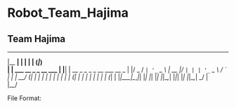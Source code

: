# Robot_Team_Hajima

## Team Hajima ##

  _______                     _    _       _ _                 
 |__   __|                   | |  | |     (_|_)                
    | | ___  __ _ _ __ ___   | |__| | __ _ _ _ _ __ ___   __ _ 
    | |/ _ \/ _` | '_ ` _ \  |  __  |/ _` | | | '_ ` _ \ / _` |
    | |  __/ (_| | | | | | | | |  | | (_| | | | | | | | | (_| |
    |_|\___|\__,_|_| |_| |_| |_|  |_|\__,_| |_|_| |_| |_|\__,_|
                                         _/ |                  
                                        |__/                   

File Format:
<Name>_<Version>_<Comments>
